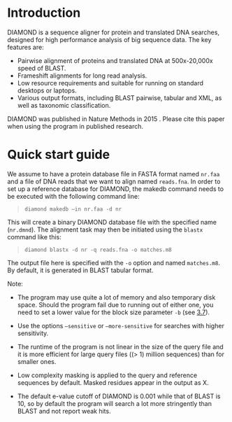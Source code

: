 # Introduction

DIAMOND is a sequence aligner for protein and translated DNA searches, designed for high performance analysis of big sequence data. The key features are:

- Pairwise alignment of proteins and translated DNA at 500x-20,000x speed of BLAST.
- Frameshift alignments for long read analysis.
- Low resource requirements and suitable for running on standard desktops or laptops.
- Various output formats, including BLAST pairwise, tabular and XML, as well as taxonomic classification.

DIAMOND was published in Nature Methods in 2015 . Please cite this paper when using the program in published research.

# Quick start guide

We assume to have a protein database file in FASTA format named `nr.faa`
and a file of DNA reads that we want to align named `reads.fna`. In
order to set up a reference database for DIAMOND, the makedb command
needs to be executed with the following command line:

> `diamond makedb –in nr.faa -d nr`

This will create a binary DIAMOND database file with the specified name
(`nr.dmnd`). The alignment task may then be initiated using the `blastx`
command like this:

> `diamond blastx -d nr -q reads.fna -o matches.m8`

The output file here is specified with the `-o` option and named
`matches.m8`. By default, it is generated in BLAST tabular format.

Note:

  - The program may use quite a lot of memory and also temporary disk
    space. Should the program fail due to running out of either one, you
    need to set a lower value for the block size parameter `-b` (see
    [3.7](#subsec:memory)).

  - Use the options `–sensitive` or `–more-sensitive` for searches with
    higher sensitivity.

  - The runtime of the program is not linear in the size of the query
    file and it is more efficient for large query files (\(> 1\) million
    sequences) than for smaller ones.

  - Low complexity masking is applied to the query and reference
    sequences by default. Masked residues appear in the output as X.

  - The default e-value cutoff of DIAMOND is 0.001 while that of BLAST
    is 10, so by default the program will search a lot more stringently
    than BLAST and not report weak hits.
